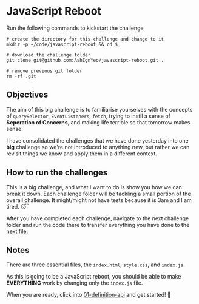 # JavaScript Reboot

Run the following commands to kickstart the challenge

```shell
# create the directory for this challenge and change to it
mkdir -p ~/code/javascript-reboot && cd $_

# download the challenge folder
git clone git@github.com:AshIgnYeo/javascript-reboot.git .

# remove previous git folder
rm -rf .git
```

## Objectives

The aim of this big challenge is to familiarise yourselves with the concepts of `querySelector`, `EventListeners`, `fetch`, trying to instil a sense of **Seperation of Concerns**, and making life terrible so that tomorrow makes sense.

I have consolidated the challenges that we have done yesterday into one **big** challenge so we're not introduced to anything new, but rather we can revisit things we know and apply them in a different context.

## How to run the challenges

This is a big challenge, and what I want to do is show you how we can break it down. Each challenge folder will be tackling a small portion of the overall challenge. It might/might not have tests because it is 3am and I am tired. 😴

After you have completed each challenge, navigate to the next challenge folder and run the code there to transfer everything you have done to the next file.

## Notes

There are three essential files, the `index.html`, `style.css`, and `index.js`.

As this is going to be a JavaScript reboot, you should be able to make **EVERYTHING** work by changing only the `index.js` file.

When you are ready, click into [01-definition-api](https://github.com/AshIgnYeo/javascript-reboot/tree/main/01-dictionary) and get started! 🚀
